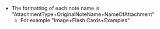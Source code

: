 - The formatting of each note name is "AttachmentType+OriginalNoteName+NameOfAttachment"
	- For example "Image+Flash Cards+Examples"